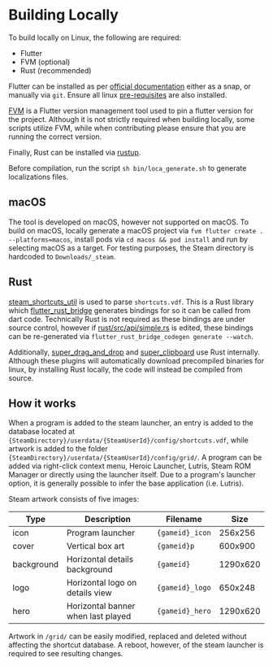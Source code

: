 # Building Locally

To build locally on Linux, the following are required:

- Flutter
- FVM (optional)
- Rust (recommended)

Flutter can be installed as per [official documentation](https://docs.flutter.dev/get-started/install/linux) either as a snap, or manually via `git`. Ensure all linux [pre-requisites](https://docs.flutter.dev/get-started/install/linux#linux-prerequisites) are also installed.

[FVM](https://fvm.app/) is a Flutter version management tool used to pin a flutter version for the project. Although it is not strictly required when building locally, some scripts utilize FVM, while when contributing please ensure that you are running the correct version.

Finally, Rust can be installed via [rustup](https://www.rust-lang.org/tools/install).

Before compilation, run the script `sh bin/loca_generate.sh` to generate localizations files.

## macOS

The tool is developed on macOS, however not supported on macOS. To build on macOS, locally generate a macOS project via `fvm flutter create . --platforms=macos`, install pods via `cd macos && pod install` and run by selecting macOS as a target. For testing purposes, the Steam directory is hardcoded to `Downloads/_steam`.

## Rust

[steam_shortcuts_util](steam_shortcuts_util) is used to parse `shortcuts.vdf`. This is a Rust library which [flutter_rust_bridge](https://cjycode.com/flutter_rust_bridge/) generates bindings for so it can be called from dart code. Technically Rust is not required as these bindings are under source control, however if [rust/src/api/simple.rs](rust/src/api/simple.rs) is edited, these bindings can be re-generated via `flutter_rust_bridge_codegen generate --watch`.

Additionally, [super_drag_and_drop](https://pub.dev/packages/super_drag_and_drop) and [super_clipboard](https://pub.dev/packages/super_clipboard) use Rust internally. Although these plugins will automatically download precompiled binaries for linux, by installing Rust locally, the code will instead be compiled from source.

## How it works

When a program is added to the steam launcher, an entry is added to the database located at `{SteamDirectory}/userdata/{SteamUserId}/config/shortcuts.vdf`, while artwork is added to the folder `{SteamDirectory}/userdata/{SteamUserId}/config/grid/`. A program can be added via right-click context menu, Heroic Launcher, Lutris, Steam ROM Manager or directly using the launcher itself. Due to a program's launcher option, it is generally possible to infer the base application (i.e. Lutris).

Steam artwork consists of five images:

| Type       | Description                        | Filename        | Size     |
| ---------- | ---------------------------------- | --------------- | -------- |
| icon       | Program launcher                   | `{gameid}_icon` | 256x256  |
| cover      | Vertical box art                   | `{gameid}p`     | 600x900  |
| background | Horizontal details background      | `{gameid}`      | 1290x620 |
| logo       | Horizontal logo on details view    | `{gameid}_logo` | 650x248  |
| hero       | Horizontal banner when last played | `{gameid}_hero` | 1290x620 |

Artwork in `/grid/` can be easily modified, replaced and deleted without affecting the shortcut database. A reboot, however, of the steam launcher is required to see resulting changes.
